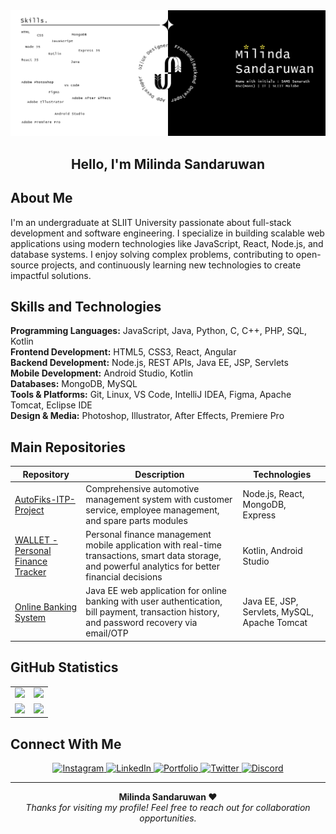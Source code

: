 <div align="center">
  <img src="./assets/git_profile_banner.png" alt="Milinda Sandaruwan" />
</div>

<h2 align="center">Hello, I'm Milinda Sandaruwan</h2>

## About Me

I'm an undergraduate at SLIIT University passionate about full-stack development and software engineering. I specialize in building scalable web applications using modern technologies like JavaScript, React, Node.js, and database systems. I enjoy solving complex problems, contributing to open-source projects, and continuously learning new technologies to create impactful solutions.

## Skills and Technologies

**Programming Languages:** JavaScript, Java, Python, C, C++, PHP, SQL, Kotlin  
**Frontend Development:** HTML5, CSS3, React, Angular  
**Backend Development:** Node.js, REST APIs, Java EE, JSP, Servlets  
**Mobile Development:** Android Studio, Kotlin  
**Databases:** MongoDB, MySQL  
**Tools & Platforms:** Git, Linux, VS Code, IntelliJ IDEA, Figma, Apache Tomcat, Eclipse IDE  
**Design & Media:** Photoshop, Illustrator, After Effects, Premiere Pro

## Main Repositories

| Repository | Description | Technologies |
|------------|-------------|--------------|
| [AutoFiks-ITP-Project](https://github.com/milindasandaru/AutoFiks-ITP-Project) | Comprehensive automotive management system with customer service, employee management, and spare parts modules | Node.js, React, MongoDB, Express |
| [WALLET - Personal Finance Tracker](https://github.com/milindasandaru/Wallet_The_Financial_Tracker) | Personal finance management mobile application with real-time transactions, smart data storage, and powerful analytics for better financial decisions | Kotlin, Android Studio |
| [Online Banking System](https://github.com/milindasandaru/HDSCOnlineBankingSystem) | Java EE web application for online banking with user authentication, bill payment, transaction history, and password recovery via email/OTP | Java EE, JSP, Servlets, MySQL, Apache Tomcat |

## GitHub Statistics

<div align="center">
<table>
<tr>
<td><img src="https://github-readme-stats.vercel.app/api?username=milindasandaru&theme=dark&hide_border=true&include_all_commits=true&count_private=true&show_icons=true" width="400" /></td>
<td><img src="https://github-readme-streak-stats.herokuapp.com/?user=milindasandaru&theme=dark&hide_border=true" width="400" /></td>
</tr>
<tr>
<td><img src="https://github-readme-stats.vercel.app/api/top-langs/?username=milindasandaru&theme=dark&hide_border=true&layout=compact&langs_count=10" width="400" /></td>
<td><img src="https://github-contributor-stats.vercel.app/api?username=milindasandaru&limit=5&theme=dark&combine_all_yearly_contributions=true&hide_border=true" width="400" /></td>
</tr>
</table>
</div>

## Connect With Me

<div align="center">
  <a href="https://www.instagram.com/milind_sandaruwan_?igsh=cm9yYjl1OHdoZW5k" target="_blank">
    <img src="https://raw.githubusercontent.com/maurodesouza/profile-readme-generator/master/src/assets/icons/social/instagram/default.svg" width="40" height="30" alt="Instagram" />
  </a>
  <a href="https://www.linkedin.com/in/samssenarath" target="_blank">
    <img src="https://raw.githubusercontent.com/maurodesouza/profile-readme-generator/master/src/assets/icons/social/linkedin/default.svg" width="40" height="30" alt="LinkedIn" />
  </a>
  <a href="https://samssenrath.netlify.app/" target="_blank">
    <img src="https://cdn.jsdelivr.net/gh/devicons/devicon/icons/chrome/chrome-original.svg" width="40" height="30" alt="Portfolio" />
  </a>
  <a href="#" target="_blank">
    <img src="https://raw.githubusercontent.com/maurodesouza/profile-readme-generator/master/src/assets/icons/social/twitter/default.svg" width="40" height="30" alt="Twitter" />
  </a>
  <a href="#" target="_blank">
    <img src="https://raw.githubusercontent.com/maurodesouza/profile-readme-generator/master/src/assets/icons/social/discord/default.svg" width="40" height="30" alt="Discord" />
  </a>
</div>

---
<div align="center">
  <b>Milinda Sandaruwan ❤️</b><br>
  <i>Thanks for visiting my profile! Feel free to reach out for collaboration opportunities.</i>
</div>
